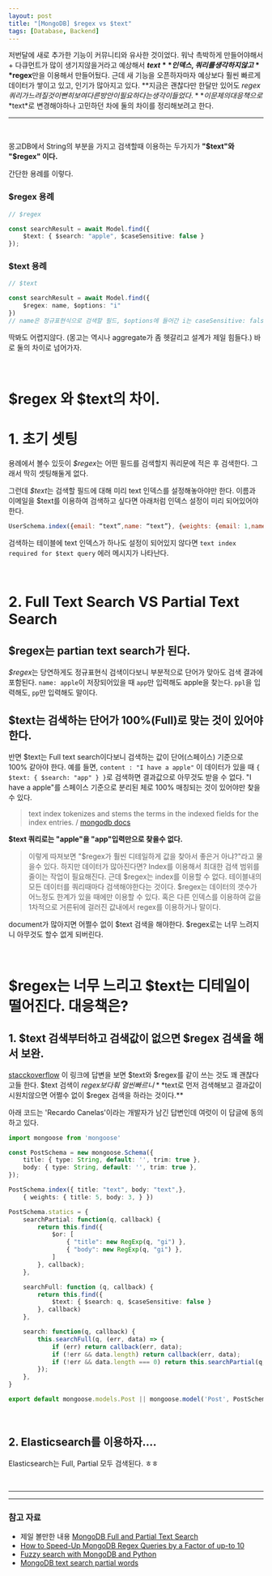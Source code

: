 ```yaml
---
layout: post
title: "[MongoDB] $regex vs $text"
tags: [Database, Backend]
---
```


저번달에 새로 추가한 기능이 커뮤니티와 유사한 것이었다. 워낙 촉박하게 만들어야해서 + 다큐먼트가 많이 생기지않을거라고 예상해서 **$text** 인덱스, 쿼리를 생각하지 않고 **$regex**만을 이용해서 만들어뒀다.
근데 새 기능을 오픈하자마자 예상보다 훨씬 빠르게 데이터가 쌓이고 있고, 인기가 많아지고 있다. **지금은 괜찮다만 한달만 있어도 $regex 쿼리가 느려질 것이 뻔히 보여 다른 방안이 필요하다는 생각이 들었다.** 이 문제의 대응책으로 *$text*로 변경해야하나 고민하던 차에 둘의 차이를 정리해보려고 한다.

-----
<br>

몽고DB에서 String의 부분을 가지고 검색할때 이용하는 두가지가 **"$text"와 "$regex" 이다.**

간단한 용례를 이렇다.
### $regex 용례
```ts
// $regex

const searchResult = await Model.find({
    $text: { $search: "apple", $caseSensitive: false }
});
```

### $text 용례
```ts
// $text

const searchResult = await Model.find({
    $regex: name, $options: "i"
})
// name은 정규표현식으로 검색할 필드, $options에 들어간 i는 caseSensitive: false를 의미.
```

딱봐도 어렵지않다. (몽고는 역시나 aggregate가 좀 헷갈리고 설계가 제일 힘들다.)
바로 둘의 차이로 넘어가자.

<br>

# $regex 와 $text의 차이.

# 1. 초기 셋팅
용례에서 볼수 있듯이 *$regex*는 어떤 필드를 검색할지 쿼리문에 적은 후 검색한다. 그래서 딱히 셋팅해둘게 없다.

그런데 *$text*는 검색할 필드에 대해 미리 text 인덱스를 설정해놓아야만 한다. 이름과 이메일을 $text를 이용하여 검색하고 싶다면 아래처럼 인덱스 설정이 미리 되어있어야 한다.

```js
UserSchema.index({email: “text”,name: “text”}, {weights: {email: 1,name: 2}})
```
검색하는 테이블에 text 인덱스가 하나도 설정이 되어있지 않다면 
`text index required for $text query` 에러 메시지가 나타난다.

<br>

# 2. Full Text Search VS Partial Text Search
## $regex는 partian text search가 된다.
*$regex*는 당연하게도 정규표현식 검색이다보니 부분적으로 단어가 맞아도 검색 결과에 포함된다. `name: apple`이 저장되어있을 때 `app`만 입력해도 apple을 찾는다. `ppl`을 입력해도, `pp`만 입력해도 말이다.

## $text는 검색하는 단어가 100%(Full)로 맞는 것이 있어야 한다.
반면 $text는 Full text search이다보니 검색하는 값이 단어(스페이스) 기준으로 100% 같아야 한다. 예를 들면, `content : "I have a apple"` 이 데이터가 있을 때 `{ $text: { $search: "app" } }`로 검색하면 결과값으로 아무것도 받을 수 없다. "I have a apple"를 스페이스 기준으로 분리된 체로 100% 매칭되는 것이 있어야만 찾을수 있다. 

> text index tokenizes and stems the terms in the indexed fields for the index entries. / [mongodb docs](https://docs.mongodb.com/manual/core/index-text/)

**$text 쿼리로는 "apple"을 "app"입력만으로 찾을수 없다.**

> 이렇게 따져보면 "$regex가 훨씬 디테일하게 값을 찾아서 좋은거 아냐?"라고 물을수 있다. 하지만 데이터가 많아진다면? Index를 이용해서 최대한 검색 범위를 줄이는 작업이 필요해진다. 근데 $regex는 index를 이용할 수 없다. 테이블내의 모든 데이터를 쿼리때마다 검색해야한다는 것이다. $regex는 데이터의 갯수가 어느정도 한계가 있을 때에만 이용할 수 있다. 혹은 다른 인덱스를 이용하여 값을 1차적으로 거른뒤에 걸러진 값내에서 regex를 이용하거나 말이다.

document가 많아지면 어쩔수 없이 $text 검색을 해야한다. $regex로는 너무 느려지니 아무것도 할수 없게 되버린다.

<br>

# $regex는 너무 느리고 $text는 디테일이 떨어진다. 대응책은?

## 1. $text 검색부터하고 검색값이 없으면 $regex 검색을 해서 보완.
[stacckoverflow](https://stackoverflow.com/questions/44833817/mongodb-full-and-partial-text-search) 이 링크에 답변을 보면 $text와 $regex를 같이 쓰는 것도 꽤 괜찮다고들 한다. $text 검색이 $regex보다 훠~얼씬 빠르니 **$text로 먼저 검색해보고 결과값이 시원치않으면 어쩔수 없이 $regex 검색을 하라는 것이다.**

아래 코드는 'Recardo Canelas'이라는 개발자가 남긴 답변인데 여럿이 이 답글에 동의하고 있다.
```ts
import mongoose from 'mongoose'

const PostSchema = new mongoose.Schema({
    title: { type: String, default: '', trim: true },
    body: { type: String, default: '', trim: true },
});

PostSchema.index({ title: "text", body: "text",},
    { weights: { title: 5, body: 3, } })

PostSchema.statics = {
    searchPartial: function(q, callback) {
        return this.find({
            $or: [
                { "title": new RegExp(q, "gi") },
                { "body": new RegExp(q, "gi") },
            ]
        }, callback);
    },

    searchFull: function (q, callback) {
        return this.find({
            $text: { $search: q, $caseSensitive: false }
        }, callback)
    },

    search: function(q, callback) {
        this.searchFull(q, (err, data) => {
            if (err) return callback(err, data);
            if (!err && data.length) return callback(err, data);
            if (!err && data.length === 0) return this.searchPartial(q, callback);
        });
    },
}

export default mongoose.models.Post || mongoose.model('Post', PostSchema)
```

<br>

## 2. Elasticsearch를 이용하자....
Elasticsearch는 Full, Partial 모두 검색된다. ㅎㅎ

<br>

---
---

### 참고 자료
- 제일 볼만한 내용 [MongoDB Full and Partial Text Search](https://stackoverflow.com/questions/44833817/mongodb-full-and-partial-text-search)
- [How to Speed-Up MongoDB Regex Queries by a Factor of up-to 10](https://medium.com/statuscode/how-to-speed-up-mongodb-regex-queries-by-a-factor-of-up-to-10-73995435c606)
- [Fuzzy search with MongoDB and Python](https://medium.com/xeneta/fuzzy-search-with-mongodb-and-python-57103928ee5d)
- [MongoDB text search partial words](https://sqlserverguides.com/mongodb-text-search-partial-words/)